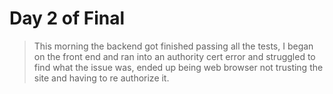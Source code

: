 # Day 2 of Final

>This morning the backend got finished passing all the tests, I began on the front end and ran into an authority cert error and struggled to find what the issue was, ended up being web browser not trusting the site and having to re authorize it.